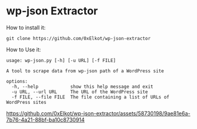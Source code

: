 # wp-json Extractor
How to install it:
```
git clone https://github.com/0xElkot/wp-json-extractor
```

How to Use it: 
```
usage: wp-json.py [-h] [-u URL] [-f FILE]

A tool to scrape data from wp-json path of a WordPress site

options:
  -h, --help            show this help message and exit
  -u URL, --url URL     The URL of the WordPress site
  -f FILE, --file FILE  The file containing a list of URLs of WordPress sites
```

https://github.com/0xElkot/wp-json-extractor/assets/58730198/9ae81e6a-7b76-4a21-88bf-ba10c8730914
